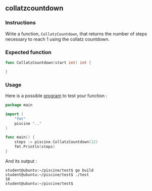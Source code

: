 ## collatzcountdown

### Instructions

Write a function, `CollatzCountdown`, that returns the number of steps necessary to reach 1 using the collatz countdown.

### Expected function

```go
func CollatzCountdown(start int) int {

}
```

### Usage

Here is a possible [program](TODO-LINK) to test your function :

```go
package main

import (
	"fmt"
	piscine ".."
)

func main() {
	steps := piscine.CollatzCountdown(12)
	fmt.Println(steps)
}
```

And its output :

```console
student@ubuntu:~/piscine/test$ go build
student@ubuntu:~/piscine/test$ ./test
10
student@ubuntu:~/piscine/test$
```
